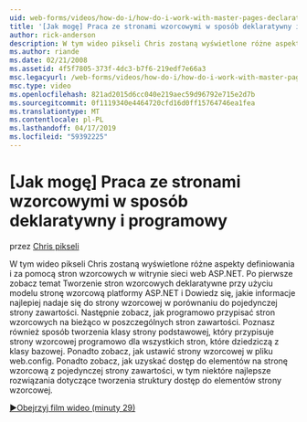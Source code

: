 ```yaml
---
uid: web-forms/videos/how-do-i/how-do-i-work-with-master-pages-declaratively-and-programmatically
title: '[Jak mogę] Praca ze stronami wzorcowymi w sposób deklaratywny i programowy | Dokumentacja firmy Microsoft'
author: rick-anderson
description: W tym wideo pikseli Chris zostaną wyświetlone różne aspekty definiowania i za pomocą stron wzorcowych w witrynie sieci web ASP.NET. Po pierwsze zobacz temat Tworzenie stron wzorcowych declarati...
ms.author: riande
ms.date: 02/21/2008
ms.assetid: 4f5f7805-373f-4dc3-b7f6-219edf7e66a3
msc.legacyurl: /web-forms/videos/how-do-i/how-do-i-work-with-master-pages-declaratively-and-programmatically
msc.type: video
ms.openlocfilehash: 821ad2015d6cc040e219aec59d96792e715e2d7b
ms.sourcegitcommit: 0f1119340e4464720cfd16d0ff15764746ea1fea
ms.translationtype: MT
ms.contentlocale: pl-PL
ms.lasthandoff: 04/17/2019
ms.locfileid: "59392225"
---
```

# <a name="how-do-i-work-with-master-pages-declaratively-and-programmatically"></a>[Jak mogę] Praca ze stronami wzorcowymi w sposób deklaratywny i programowy

przez [Chris pikseli](https://twitter.com/chrispels)

W tym wideo pikseli Chris zostaną wyświetlone różne aspekty definiowania i za pomocą stron wzorcowych w witrynie sieci web ASP.NET. Po pierwsze zobacz temat Tworzenie stron wzorcowych deklaratywne przy użyciu modelu stronę wzorcową platformy ASP.NET i Dowiedz się, jakie informacje najlepiej nadaje się do strony wzorcowej w porównaniu do pojedynczej strony zawartości. Następnie zobacz, jak programowo przypisać stron wzorcowych na bieżąco w poszczególnych stron zawartości. Poznasz również sposób tworzenia klasy strony podstawowej, który przypisuje strony wzorcowej programowo dla wszystkich stron, które dziedziczą z klasy bazowej. Ponadto zobacz, jak ustawić strony wzorcowej w pliku web.config. Ponadto zobacz, jak uzyskać dostęp do elementów na stronę wzorcową z pojedynczej strony zawartości, w tym niektóre najlepsze rozwiązania dotyczące tworzenia struktury dostęp do elementów strony wzorcowej.

[&#9654;Obejrzyj film wideo (minuty 29)](https://channel9.msdn.com/Blogs/ASP-NET-Site-Videos/how-do-i-work-with-master-pages-declaratively-and-programmatically)
